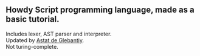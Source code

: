 ## Howdy Script programming language, made as a basic tutorial.
Includes lexer, AST parser and interpreter.  
Updated by [Astat de Glebantiy](https://github.com/astatdeglebantiy).  
Not turing-complete.